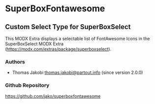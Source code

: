 # SuperBoxFontawesome
## Custom Select Type for SuperBoxSelect

This MODX Extra displays a selectable list of FontAwesome Icons in the 
SuperBoxSelect MODX Extra (https://modx.com/extras/package/superboxselect). 

### Authors

- Thomas Jakobi <thomas.jakobi@partout.info> (since version 2.0.0)

### Github Repository

https://github.com/jako/superboxfontawesome 
